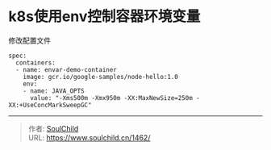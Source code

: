 # k8s使用env控制容器环境变量

<!--more-->
修改配置文件
<pre class="line-numbers" data-line="1" data-start="1"><code class="language-yaml">spec:
  containers:
  - name: envar-demo-container
    image: gcr.io/google-samples/node-hello:1.0
    env:
    - name: JAVA_OPTS
      value: "-Xms500m -Xmx950m -XX:MaxNewSize=250m -XX:+UseConcMarkSweepGC"</code></pre>


---

> 作者: [SoulChild](https://www.soulchild.cn)  
> URL: https://www.soulchild.cn/1462/  

